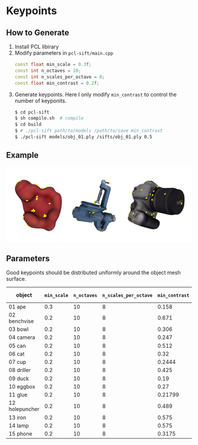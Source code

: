 # Keypoints

## How to Generate

1. Install PCL libirary
2. Modify parameters in `pcl-sift/main.cpp`
    ```cpp
    const float min_scale = 0.3f;
    const int n_octaves = 10;
    const int n_scales_per_octave = 8;
    const float min_contrast = 0.2f;
    ```
3. Generate keypoints. Here I only modify `min_contrast` to control the number of keyponits.
    ```bash
    $ cd pcl-sift
    $ sh compile.sh  # compile
    $ cd build
    $ # ./pcl-sift path/to/models /path/to/save min_contrast
    $ ./pcl-sift models/obj_01.ply /sifts/obj_01.ply 0.5
    ```

## Example

![kps.png](../assets/kps.png)

## Parameters

Good keypoints should be distributed uniformly around the object mesh surface.

| object | `min_scale` | `n_octaves` | `n_scales_per_octave` | `min_contrast` | # keypoints |
| --- | --- | --- | --- | --- | --- |
| 01 ape | 0.3 | 10 | 8 | 0.158 | 30 |
| 02 benchvise | 0.2 | 10 | 8 | 0.671 | 30 |
| 03 bowl | 0.2 | 10 | 8 | 0.306 | 30 |
| 04 camera | 0.2 | 10 | 8 | 0.247 | 30 |
| 05 can | 0.2 | 10 | 8 | 0.512 | 30 |
| 06 cat | 0.2 | 10 | 8 | 0.32 | 30 |
| 07 cup | 0.2 | 10 | 8 | 0.2444 | 30 |
| 08 driller | 0.2 | 10 | 8 | 0.425 | 30 |
| 09 duck | 0.2 | 10 | 8 | 0.19 | 30 |
| 10 eggbox | 0.2 | 10 | 8 | 0.27 | 30 |
| 11 glue | 0.2 | 10 | 8 | 0.21799 | 30 |
| 12 holepuncher | 0.2 | 10 | 8 | 0.489 | 30 |
| 13 iron | 0.2 | 10 | 8 | 0.575 | 30 |
| 14 lamp | 0.2 | 10 | 8 | 0.575 | 30 |
| 15 phone | 0.2 | 10 | 8 | 0.3175 | 30 |
